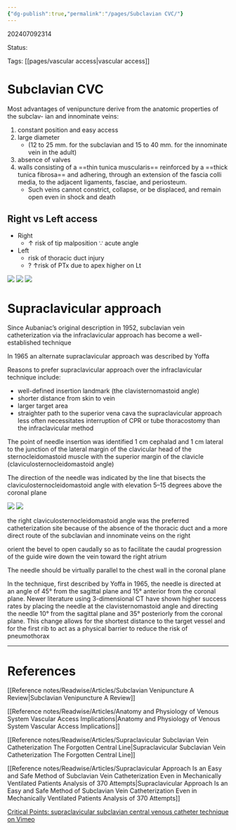 ```yaml
---
{"dg-publish":true,"permalink":"/pages/Subclavian CVC/"}
---
```



202407092314

Status: 

Tags: [[pages/vascular access\|vascular access]]

# Subclavian CVC
Most advantages of venipuncture derive from the anatomic properties of the subclav- ian and innominate veins: 
1) constant position and easy access
2) large diameter 
	- (12 to 25 mm. for the subclavian and 15 to 40 mm. for the innominate vein in the adult)
3) absence of valves
4) walls consisting of a ==thin tunica muscularis== reinforced by a ==thick tunica fibrosa== and adhering, through an extension of the fascia colli media, to the adjacent ligaments, fasciae, and periosteum. 
	- Such veins cannot constrict, collapse, or be displaced, and remain open even in shock and death
## Right vs Left access
- Right
	- ↑ risk of tip malposition ∵ acute angle
- Left
	- risk of thoracic duct injury
	- ? ↑risk of PTx due to apex higher on Lt

![](https://i.imgur.com/grx09fn.jpeg)
![](https://i.imgur.com/vMrWNui.png)
![](https://i.imgur.com/THsH019.png)

# Supraclavicular approach
Since Aubaniac’s original description in 1952, subclavian vein catheterization via the infraclavicular approach has become a well-established technique

In 1965 an alternate supraclavicular approach was described by Yoffa

Reasons to prefer supraclavicular approach over the infraclavicular technique include: 
- well-defined insertion landmark (the clavisternomastoid angle)
- shorter distance from skin to vein
- larger target area
- straighter path to the superior vena cava
the supraclavicular approach less often necessitates interruption of CPR or tube thoracostomy than the infraclavicular method

The point of needle insertion was identified 1 cm cephalad and 1 cm lateral to the junction of the lateral margin of the clavicular head of the sternocleidomastoid muscle with the superior margin of the clavicle (claviculosternocleidomastoid angle)

The direction of the needle was indicated by the line that bisects the claviculosternocleidomastoid angle with elevation 5–15 degrees above the coronal plane

![](https://i.imgur.com/NcR9y8z.png)
![](https://i.imgur.com/EvuK8Wd.png)


the right claviculosternocleidomastoid angle was the preferred catheterization site because of the absence of the thoracic duct and a more direct route of the subclavian and innominate veins on the right

orient the bevel to open caudally so as to facilitate the caudal progression of the guide wire down the vein toward the right atrium

The needle should be virtually parallel to the chest wall in the coronal plane

In the technique, first described by Yoffa in 1965, the needle is directed at an angle of 45° from the sagittal plane and 15° anterior from the coronal plane. Newer literature using 3-dimensional CT have shown higher success rates by placing the needle at the clavisternomastoid angle and directing the needle 10° from the sagittal plane and 35° posteriorly from the coronal plane. This change allows for the shortest distance to the target vessel and for the first rib to act as a physical barrier to reduce the risk of pneumothorax



___
# References
[[Reference notes/Readwise/Articles/Subclavian Venipuncture A Review\|Subclavian Venipuncture A Review]]

[[Reference notes/Readwise/Articles/Anatomy and Physiology of Venous System Vascular Access Implications\|Anatomy and Physiology of Venous System Vascular Access Implications]]

[[Reference notes/Readwise/Articles/Supraclavicular Subclavian Vein Catheterization The Forgotten Central Line\|Supraclavicular Subclavian Vein Catheterization The Forgotten Central Line]]

[[Reference notes/Readwise/Articles/Supraclavicular Approach Is an Easy and Safe Method of Subclavian Vein Catheterization Even in Mechanically Ventilated Patients Analysis of 370 Attempts\|Supraclavicular Approach Is an Easy and Safe Method of Subclavian Vein Catheterization Even in Mechanically Ventilated Patients Analysis of 370 Attempts]]

[Critical Points: supraclavicular subclavian central venous catheter technique on Vimeo](https://vimeo.com/81310492)

